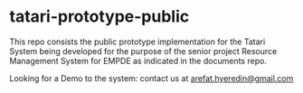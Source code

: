 # tatari-prototype-public
This repo consists the public prototype implementation for the Tatari System being developed for the purpose of the senior project Resource Management System for EMPDE as indicated in the documents repo.

Looking for a Demo to the system: contact us at arefat.hyeredin@gmail.com
